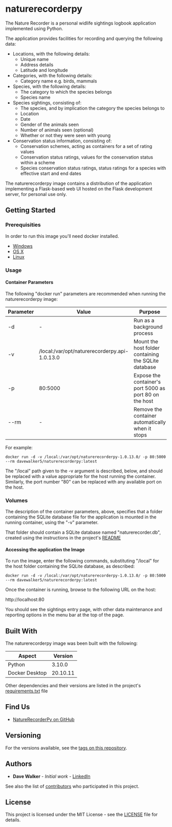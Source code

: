 # naturerecorderpy

The Nature Recorder is a personal widlife sightings logbook application implemented using Python.

The application provides facilities for recording and querying the following data:

- Locations, with the following details:
    - Unique name
    - Address details
    - Latitude and longitude
- Categories, with the following details:
    - Category name e.g. birds, mammals
- Species, with the following details:
    - The category to which the species belongs
    - Species name
- Species sightings, consisting of:
    - The species, and by implication the category the species belongs to
    - Location
    - Date
    - Gender of the animals seen
    - Number of animals seen (optional)
    - Whether or not they were seen with young
- Conservation status information, consisting of:
    - Conservation schemes, acting as containers for a set of rating values
    - Conservation status ratings, values for the conservation status within a scheme
    - Species conservation status ratings, status ratings for a species with effective start and end dates

The naturerecorderpy image contains a distribution of the application implementing a Flask-based web UI hosted on the Flask development server, for personal use only.

## Getting Started

### Prerequisities

In order to run this image you'll need docker installed.

* [Windows](https://docs.docker.com/windows/started)
* [OS X](https://docs.docker.com/mac/started/)
* [Linux](https://docs.docker.com/linux/started/)

### Usage

#### Container Parameters

The following "docker run" parameters are recommended when running the naturerecorderpy image:

| Parameter | Value | Purpose |
| --- | --- | --- |
| -d | - | Run as a background  process
| -v | /local:/var/opt/naturerecorderpy.api-1.0.13.0 | Mount the host folder containing the SQLite database |
| -p | 80:5000 | Expose the container's port 5000 as port 80 on the host |
| --rm | - | Remove the container automatically when it stops |

For example:

```shell
docker run -d -v /local:/var/opt/naturerecorderpy-1.0.13.0/ -p 80:5000 --rm davewalker5/naturerecorderpy:latest
```

The "/local" path given to the -v argument is described, below, and should be replaced with a value appropriate for the host running the container. Similarly, the port number "80" can be replaced with any available port on the host.

### Volumes

The description of the container parameters, above, specifies that a folder containing the SQLite database file for the application is mounted in the running container, using the "-v" parameter.

That folder should contain a SQLite database named "naturerecorder.db", created using the instructions in the project's [README](https://github.com/davewalker5/NatureRecorderPy/blob/main/README.rst)

#### Accessing the application the Image

To run the image, enter the following commands, substituting "/local" for the host folder containing the SQLite database, as described:

```shell
docker run -d -v /local:/var/opt/naturerecorderpy-1.0.13.0/ -p 80:5000 --rm davewalker5/naturerecorderpy:latest
```

Once the container is running, browse to the following URL on the host:

http://localhost:80

You should see the sightings entry page, with other data maintenance and reporting options in the menu bar at the top of the page.

## Built With

The naturerecorderpy image was been built with the following:

| Aspect | Version |
| --- | --- |
| Python | 3.10.0 |
| Docker Desktop | 20.10.11 |

Other dependencies and their versions are listed in the project's [requirements.txt](https://github.com/davewalker5/NatureRecorderPy/blob/main/requirements.txt) file

## Find Us

* [NatureRecorderPy on GitHub](https://github.com/davewalker5/NatureRecorderPy)

## Versioning

For the versions available, see the [tags on this repository](https://github.com/davewalker5/NatureRecorderPy/tags).

## Authors

* **Dave Walker** - *Initial work* - [LinkedIn](https://www.linkedin.com/in/davewalker5/)

See also the list of [contributors](https://github.com/davewalker5/NatureRecorderPy/contributors) who 
participated in this project.

## License

This project is licensed under the MIT License - see the [LICENSE](https://github.com/davewalker5/NatureRecorderPy/blob/master/LICENSE) file for details.
